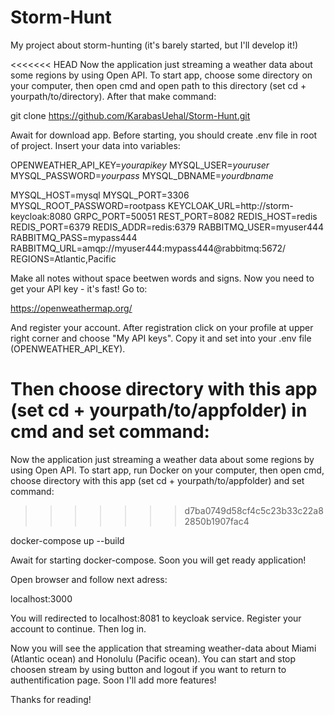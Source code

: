 # Storm-Hunt
My project about storm-hunting (it's barely started, but I'll develop it!)

<<<<<<< HEAD
Now the application just streaming a weather data about some regions by using Open API. To start app, choose some directory on your computer, then open cmd and open path to this directory (set cd + yourpath/to/directory). After that make command:

git clone https://github.com/KarabasUehal/Storm-Hunt.git

Await for download app. Before starting, you should create .env file in root of project. Insert your data into variables:

OPENWEATHER_API_KEY=*yourapikey*
MYSQL_USER=*youruser*
MYSQL_PASSWORD=*yourpass*
MYSQL_DBNAME=*yourdbname*

MYSQL_HOST=mysql 
MYSQL_PORT=3306
MYSQL_ROOT_PASSWORD=rootpass
KEYCLOAK_URL=http://storm-keycloak:8080
GRPC_PORT=50051
REST_PORT=8082
REDIS_HOST=redis
REDIS_PORT=6379
REDIS_ADDR=redis:6379
RABBITMQ_USER=myuser444
RABBITMQ_PASS=mypass444
RABBITMQ_URL=amqp://myuser444:mypass444@rabbitmq:5672/
REGIONS=Atlantic,Pacific

Make all notes without space beetwen words and signs. Now you need to get your API key - it's fast! Go to: 

https://openweathermap.org/

And register your account. After registration click on your profile at upper right corner and choose "My API keys". Copy it and set into your .env file (OPENWEATHER_API_KEY).

Then choose directory with this app (set cd + yourpath/to/appfolder) in cmd and set command:
=======
Now the application just streaming a weather data about some regions by using Open API. To start app, run Docker on your computer, then open cmd, choose directory with this app (set cd + yourpath/to/appfolder) and set command:
>>>>>>> d7ba0749d58cf4c5c23b33c22a82850b1907fac4

docker-compose up --build

Await for starting docker-compose. Soon you will get ready application!

Open browser and follow next adress:

localhost:3000

You will redirected to localhost:8081 to keycloak service. Register your account to continue. Then log in.

Now you will see the application that streaming weather-data about Miami (Atlantic ocean) and Honolulu (Pacific ocean). You can start and stop choosen stream by using button and logout if you want to return to authentification page. Soon I'll add more features!

Thanks for reading!
